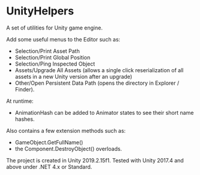 # UnityHelpers
A set of utilities for Unity game engine.

Add some useful menus to the Editor such as:

- Selection/Print Asset Path
- Selection/Print Global Position
- Selection/Ping Inspected Object
- Assets/Upgrade All Assets (allows a single click reserialization of all assets in a new Unity version after an upgrade)
- Other/Open Persistent Data Path (opens the directory in Explorer / Finder).

At runtime:
- AnimationHash can be added to Animator states to see their short name hashes.

Also contains a few extension methods such as:
- GameObject.GetFullName()
- the Component.DestroyObject() overloads.

The project is created in Unity 2019.2.15f1. Tested with Unity 2017.4 and above under .NET 4.x or Standard.
